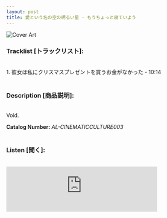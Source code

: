```yaml
---
layout: post
title: 愛という名の空の明るい星 - もうちょっと寝ていよう
---
```


![Cover Art]({{site.baseurl}}/assets/images/もうちょっと寝ていよう-Cover.jpg)


### Tracklist [トラックリスト]:
<br/>
1. 彼女は私にクリスマスプレゼントを買うお金がなかった - 10:14 <br/><br/>

### Description [商品説明]:
<br/>
Void.

**Catalog Number:** _AL-CINEMATICCULTURE003_ <br/><br/>

### Listen [聞く]:
<br/>
<iframe style="border: 0; width: 400px; height: 120px;" src="https://bandcamp.com/EmbeddedPlayer/album=2243506967/size=large/bgcol=ffffff/linkcol=333333/tracklist=false/artwork=small/transparent=true/" seamless><a href="https://angellips.bandcamp.com/album/--5">もうちょっと寝ていよう by 愛という名の空の明るい星</a></iframe>

<br/><br/>
